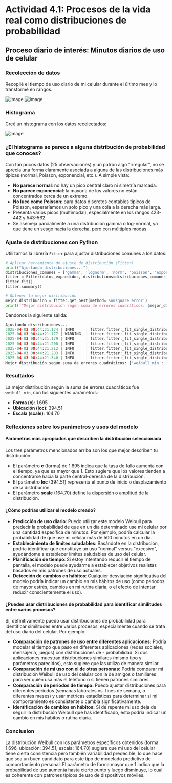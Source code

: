# Actividad 4.1: Procesos de la vida real como distribuciones de probabilidad

## Proceso diario de interés: Minutos diarios de uso de celular

### Recolección de datos
Recopilé el tiempo de uso diario de mi celular durante el último mes y lo transformé en rangos.

![image](https://github.com/user-attachments/assets/ad38e81d-5436-44f0-a4dc-0a6cc37e08a0)
![image](https://github.com/user-attachments/assets/87339c01-971c-40c2-a2ee-beaa30c911c0)


### Histograma
Creé un histograma con los datos recolectados:

![image](https://github.com/user-attachments/assets/37efac12-1465-482e-bebf-da8a61323a85)

### ¿El histograma se parece a alguna distribución de probabilidad que conoces?
Con tan pocos datos (25 observaciones) y un patrón algo "irregular", no se aprecia una forma claramente asociada a alguna de las distribuciones más típicas (normal, Poisson, exponencial, etc.). A simple vista:
- **No parece normal**: no hay un pico central claro ni simetría marcada.
- **No parece exponencial**: la mayoría de los valores no están concentrados cerca de un extremo.
- **No luce como Poisson**: para datos discretos contables típicos de Poisson, esperaríamos un solo pico y una cola a la derecha más larga.
- Presenta varios picos (multimodal), especialmente en los rangos 423-442 y 543-562.
- Se asemeja parcialmente a una distribución gamma o log-normal, ya que tiene un sesgo hacia la derecha, pero con múltiples modas.



### Ajuste de distribuciones con Python
Utilizamos la librería `Fitter` para ajustar distribuciones comunes a los datos:

```python
# Aplicar herramienta de ajuste de distribución (Fitter)
print("Ajustando distribuciones...")
distribuciones_comunes = ['gamma', 'lognorm', 'norm', 'poisson', 'exponweib', 'weibull_max', 'weibull_min']
fitter = Fitter(datos_expandidos, distributions=distribuciones_comunes)
fitter.fit()
fitter.summary()

# Obtener la mejor distribución
mejor_distribucion = fitter.get_best(method='sumsquare_error')
print(f"Mejor distribución según suma de errores cuadráticos: {mejor_distribucion}")
```

Dandonos la siguiente salida:
```Python Shell
Ajustando distribuciones...
2025-04-03 08:44:21.174 | INFO     | fitter.fitter:_fit_single_distribution:333 - Fitted norm distribution with error=0.010134)
2025-04-03 08:44:21.177 | WARNING  | fitter.fitter:_fit_single_distribution:337 - SKIPPED poisson distribution (taking more than 30 seconds)
2025-04-03 08:44:21.179 | INFO     | fitter.fitter:_fit_single_distribution:333 - Fitted lognorm distribution with error=0.010255)
2025-04-03 08:44:21.208 | INFO     | fitter.fitter:_fit_single_distribution:333 - Fitted weibull_max distribution with error=0.010765)
2025-04-03 08:44:21.212 | INFO     | fitter.fitter:_fit_single_distribution:333 - Fitted gamma distribution with error=0.010134)
2025-04-03 08:44:21.283 | INFO     | fitter.fitter:_fit_single_distribution:333 - Fitted weibull_min distribution with error=0.010126)
2025-04-03 08:44:21.340 | INFO     | fitter.fitter:_fit_single_distribution:333 - Fitted exponweib distribution with error=0.010924)
Mejor distribución según suma de errores cuadráticos: {'weibull_min': {'c': 1.6955507667807075, 'loc': 394.51208430764405, 'scale': 164.70168117505904}}
```

### Resultados
La mejor distribución según la suma de errores cuadráticos fue `weibull_min`, con los siguientes parámetros:
- **Forma (c)**: 1.695
- **Ubicación (loc)**: 394.51
- **Escala (scale)**: 164.70

### Reflexiones sobre los parámetros y usos del modelo

#### Parámetros más apropiados que describen la distribución seleccionada
Los tres parámetros mencionados arriba son los que mejor describen tu distribución:
- El parámetro **c** (forma) de 1.695 indica que la tasa de fallo aumenta con el tiempo, ya que es mayor que 1. Esto sugiere que los valores tienden a concentrarse hacia la parte central-derecha de la distribución.
- El parámetro **loc** (394.51) representa el punto de inicio o desplazamiento de la distribución.
- El parámetro **scale** (164.70) define la dispersión o amplitud de la distribución.


#### ¿Cómo podrías utilizar el modelo creado?
- **Predicción de uso diario**: Puedo utilizar este modelo Weibull para predecir la probabilidad de que en un día determinado use mi celular por una cantidad específica de minutos. Por ejemplo, podría calcular la probabilidad de que use mi celular más de 500 minutos en un día.
- **Establecimiento de límites saludables**: Basándote en la distribución, podría identificar qué constituye un uso "normal" versus "excesivo", ayudándome a establecer límites saludables de uso del celular.
- **Planificación de tiempo**: Si estoy intentando reducir el tiempo de pantalla, el modelo puede ayudarme a establecer objetivos realistas basados en mis patrones de uso actuales.
- **Detección de cambios en hábitos**: Cualquier desviación significativa del modelo podría indicar un cambio en mis hábitos de uso (como períodos de mayor estrés, cambios en mi rutina diaria, o el efecto de intentar reducir conscientemente el uso).

#### ¿Puedes usar distribuciones de probabilidad para identificar similitudes entre varios procesos?
Sí, definitivamente puedo usar distribuciones de probabilidad para identificar similitudes entre varios procesos, especialmente cuando se trata del uso diario del celular. Por ejemplo:
- **Comparación de patrones de uso entre diferentes aplicaciones:** Podría modelar el tiempo que paso en diferentes aplicaciones (redes sociales, mensajería, juegos) con distribuciones de - probabilidad. Si dos aplicaciones muestran distribuciones similares (mismo tipo y parámetros parecidos), esto sugiere que las utilizo de manera similar.
- **Comparación de mi uso con el de otras personas:** Podría comparar mi distribución Weibull de uso del celular con la de amigos o familiares para ver quién usa más el teléfono o si tienen patrones similares.
- **Comparación de periodos de tiempo:** Puedo ajustar distribuciones para diferentes periodos (semanas laborales vs. fines de semana, o diferentes meses) y usar métricas estadísticas para determinar si mi comportamiento es consistente o cambia significativamente.
- **Identificación de cambios en hábitos:** Si de repente mi uso deja de seguir la distribución Weibull que has identificado, esto podría indicar un cambio en mis hábitos o rutina diaria.

### Conclusion
La distribución Weibull con los parámetros específicos obtenidos (forma: 1.696, ubicación: 394.51, escala: 164.70) sugiere que mi uso del celular tiene cierta consistencia pero también variabilidad predecible, lo que hace que sea un buen candidato para este tipo de modelado predictivo de comportamiento personal.
El parámetro de forma mayor que 1 indica que la probabilidad de uso aumenta hasta cierto punto y luego disminuye, lo cual es coherente con patrones típicos de uso de dispositivos móviles.
